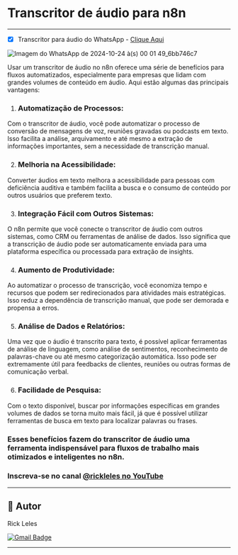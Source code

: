 # Transcritor de áudio para n8n
---

- [x] Transcritor para áudio do WhatsApp - [Clique Aqui](https://github.com/fleles324/fleles324/blob/main/n8n-files/Transcritor%20para%20WhatsApp/TranscritorWhatsApp)

![Imagem do WhatsApp de 2024-10-24 à(s) 00 01 49_6bb746c7](https://github.com/user-attachments/assets/f6609e9c-4ca7-4e3d-b153-c64867ec1690)

Usar um transcritor de áudio no n8n oferece uma série de benefícios para fluxos automatizados, especialmente para empresas que lidam com grandes volumes de conteúdo em áudio. Aqui estão algumas das principais vantagens:

1. ### Automatização de Processos:
Com o transcritor de áudio, você pode automatizar o processo de conversão de mensagens de voz, reuniões gravadas ou podcasts em texto. Isso facilita a análise, arquivamento e até mesmo a extração de informações importantes, sem a necessidade de transcrição manual.

2. ### Melhoria na Acessibilidade:
Converter áudios em texto melhora a acessibilidade para pessoas com deficiência auditiva e também facilita a busca e o consumo de conteúdo por outros usuários que preferem texto.

3. ### Integração Fácil com Outros Sistemas:
O n8n permite que você conecte o transcritor de áudio com outros sistemas, como CRM ou ferramentas de análise de dados. Isso significa que a transcrição de áudio pode ser automaticamente enviada para uma plataforma específica ou processada para extração de insights.

4. ### Aumento de Produtividade:
Ao automatizar o processo de transcrição, você economiza tempo e recursos que podem ser redirecionados para atividades mais estratégicas. Isso reduz a dependência de transcrição manual, que pode ser demorada e propensa a erros.

5. ### Análise de Dados e Relatórios:
Uma vez que o áudio é transcrito para texto, é possível aplicar ferramentas de análise de linguagem, como análise de sentimentos, reconhecimento de palavras-chave ou até mesmo categorização automática. Isso pode ser extremamente útil para feedbacks de clientes, reuniões ou outras formas de comunicação verbal.

6. ### Facilidade de Pesquisa:
Com o texto disponível, buscar por informações específicas em grandes volumes de dados se torna muito mais fácil, já que é possível utilizar ferramentas de busca em texto para localizar palavras ou frases.

### Esses benefícios fazem do transcritor de áudio uma ferramenta indispensável para fluxos de trabalho mais otimizados e inteligentes no n8n.

### Inscreva-se no canal [@rickleles no YouTube](https://www.youtube.com/channel/UCRtctFKjrilIhyX-fQ_B3Jg?sub_confirmation=1)

---
## 🦸 Autor


Rick Leles</a>
 <br />
 
[![Gmail Badge](https://img.shields.io/badge/-fleles324@gmail.com-c14438?style=flat-square&logo=Gmail&logoColor=white&link=mailto:mthalvarez2005@gmail.com)](mailto:mthalvarez2005@gmail.com)

---
